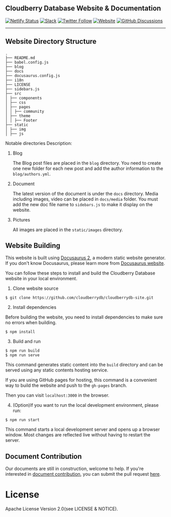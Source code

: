 ## Cloudberry Database Website & Documentation

[![Netlify Status](https://api.netlify.com/api/v1/badges/6f2dcedf-68eb-479e-9cf6-5c788d173572/deploy-status)](https://app.netlify.com/sites/cloudberrydb/deploys)
[![Slack](https://img.shields.io/badge/Join_Slack-6a32c9)](https://communityinviter.com/apps/cloudberrydb/welcome)
[![Twitter Follow](https://img.shields.io/twitter/follow/cloudberrydb)](https://twitter.com/cloudberrydb)
[![Website](https://img.shields.io/badge/Visit%20Website-eebc46)](https://cloudberrydb.org)
[![GitHub 
Discussions](https://img.shields.io/github/discussions/cloudberrydb/cloudberrydb)](https://github.com/orgs/cloudberrydb/discussions)

---------

## Website Directory Structure

```
.
├── README.md
├── babel.config.js
├── blog
├── docs
├── docusaurus.config.js
├── i18n
├── LICENSE
├── sidebars.js
├── src
│ ├── components
│ ├── css
│ ├── pages
│ │ ├── community
│ ├── theme
│ │ ├── Footer
├── static
│ ├── img
│ ├── js
```

Notable directories Description:

1. Blog

    The Blog post files are placed in the `blog` directory. You need
    to create one new folder for each new post and add the author
    information to the `blog/authors.yml`.

2. Document

    The latest version of the document is under the `docs`
    directory. Media including images, video can be placed in
    `docs/media` folder. You must add the new doc file name to
    `sidebars.js` to make it display on the website.

3. Pictures

   All images are placed in the `static/images` directory.

## Website Building

This website is built using [Docusaurus 2](https://docusaurus.io/), a
modern static website generator. If you don't know Docusaurus, please
learn more from [Docusaurus website](https://docusaurus.io/).

You can follow these steps to install and build the Cloudberry
Database website in your local environment.

1. Clone website source

```
$ git clone https://github.com/cloudberrydb/cloudberrydb-site.git
```

2. Install dependencies

Before building the website, you need to install dependencies to make
sure no errors when building.

```
$ npm install
```

3. Build and run

```
$ npm run build 
$ npm run serve
```

This command generates static content into the `build` directory and
can be served using any static contents hosting service.

If you are using GitHub pages for hosting, this command is a
convenient way to build the website and push to the `gh-pages` branch.

Then you can visit `localhost:3000` in the browser.

4. (Option)If you want to run the local development environment,
   please run:

```
$ npm run start
```

This command starts a local development server and opens up a browser
window. Most changes are reflected live without having to restart the
server.

## Document Contribution

Our documents are still in construction, welcome to help. If you're
interested in [document
contribution](https://cloudberrydb.org/community/docs-contributing-guide),
you can submit the pull request
[here](https://github.com/cloudberrydb/cloudberrydb-site/tree/main/docs).

# License

Apache License Version 2.0(see LICENSE & NOTICE).
